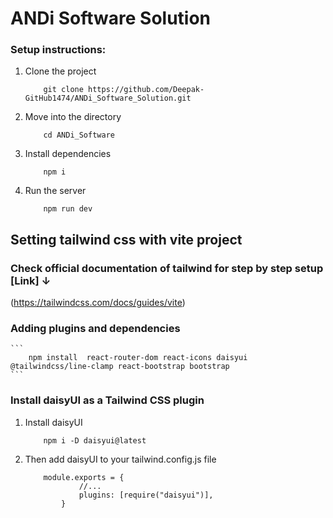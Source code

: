 # ANDi Software Solution

### Setup instructions:

1. Clone the project
    ```
        git clone https://github.com/Deepak-GitHub1474/ANDi_Software_Solution.git
    ```
2. Move into the directory
    ```
        cd ANDi_Software
    ```
3. Install dependencies
    ```
        npm i
    ```

4. Run the server
    ```
        npm run dev
    ```

## Setting tailwind css with vite project

### Check official documentation of tailwind for step by step setup [Link] ↓
(https://tailwindcss.com/docs/guides/vite)

### Adding plugins and dependencies
    ```
        npm install  react-router-dom react-icons daisyui  @tailwindcss/line-clamp react-bootstrap bootstrap
    ```

### Install daisyUI as a Tailwind CSS plugin

1. Install daisyUI
    ```
        npm i -D daisyui@latest
    ```
 2. Then add daisyUI to your tailwind.config.js file
    ```
        module.exports = {
                //...
                plugins: [require("daisyui")],
            }
    ```